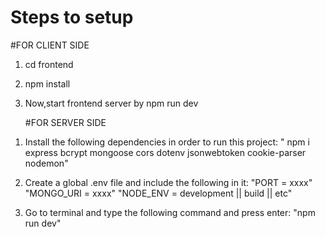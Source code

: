 # Steps to setup
  #FOR CLIENT SIDE
1. cd frontend
2. npm install
3. Now,start frontend server by npm run dev

   #FOR SERVER SIDE
1) Install the following dependencies in order to run this project: 
" npm i express bcrypt mongoose cors dotenv jsonwebtoken cookie-parser nodemon"

2) Create a global .env file and include the following in it: 
            "PORT = xxxx"
            "MONGO_URI = xxxx"
            "NODE_ENV = development || build || etc"
3) Go to terminal and type the following command and press enter: 
            "npm run dev"

